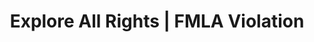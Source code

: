 ---
title: Explore All Rights | FMLA Violation
layout: entitlement
name: Office Worker
experience: "I feel like I am not getting the leave I am entitled to."
right: wage-rights
entitlement:
  - header: You have the right to take unpaid leave.
  - description: You have the right to (eligible employees of covered employers)  take unpaid, job-protected leave for specified family and medical reasons with continuation of group health insurance coverage under the same terms and conditions as if the employee had not taken leave. If you are eligible, you have:<ul><li>Twelve workweeks of leave in a 12-month period for:</li><li>the birth of a child and to care for the newborn child within one year of birth</li><li>the placement with the employee of a child for adoption or foster care and to care for the newly placed child within one year of placement</li><li>to care for the employee’s spouse, child, or parent who has a serious health condition</li><li>a serious health condition that makes the employee unable to perform the essential functions of his or her job</li><li>any qualifying exigency arising out of the fact that the employee’s spouse, son, daughter, or parent is a covered military member on “covered active duty; or</li><li>Twenty-six workweeks of leave during a single 12-month period to care for a covered servicemember with a serious injury or illness if the eligible employee is the servicemember’s spouse, son, daughter, parent, or next of kin (military caregiver leave).</li>
actions:
  - { header: "File a complaint to protect your right to unpaid leave.", description: "The Department of Labor can help. Start by filing a claim.", id: "whd-claim", cta: "File Now" }
  
---